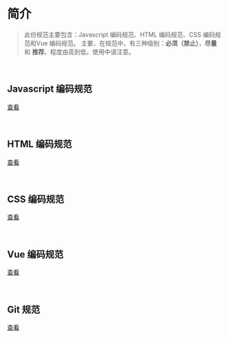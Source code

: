 # 简介
> 此份规范主要包含：Javascript 编码规范、HTML 编码规范、CSS 编码规范和Vue 编码规范。
> 主要，在规范中，有三种级别：**必须（禁止）**，**尽量** 和 **推荐**。程度由高到低。使用中请注意。

<br/>

## Javascript 编码规范
[查看](/js.md)

<br/>

## HTML 编码规范
[查看](/html.md)

<br/>

## CSS 编码规范
[查看](/css.md)

<br/>

## Vue 编码规范
[查看](/vue.md)

<br/>

## Git 规范
[查看](/git.md)